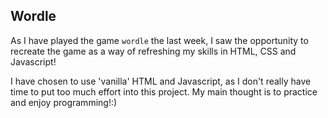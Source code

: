 ## Wordle

As I have played the game `wordle` the last week, I saw the opportunity to recreate the game as a way of refreshing my skills in HTML, CSS and Javascript!

I have chosen to use 'vanilla' HTML and Javascript, as I don't really have time to put too much effort into this project. My main thought is to practice and enjoy programming!:)